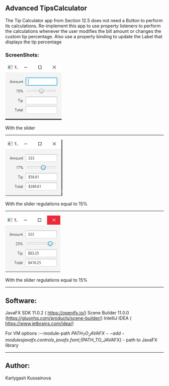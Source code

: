 ## Advanced TipsCalculator

The Tip Calculator app from Section 12.5 does not need a Button to perform its calculations. Re-implement this app to use property listeners to perform the calculations whenever the user modifies the bill amount or changes the custom tip percentage. Also use a property binding to update the Label that displays the tip percentage

### ScreenShots:
![](img1.png) 

With the slider 

---
![](img2.png) 

With the slider regulations equal to 15%

---
![](img3.png) 

With the slider regulations equal to 15%

---

## Software:
JavaFX SDK 11.0.2 ( https://openjfx.io/)
Scene Builder 11.0.0 (https://gluonhq.com/products/scene-builder/)
IntelliJ IDEA ( https://www.jetbrains.com/idea/)

For VM options :--module-path ${PATH_TO_JAVAFX} --add-modules javafx.controls,javafx.fxml ;${PATH_TO_JAVAFX} - path to JavaFX library 

---

## Author:
Karlygash Kussainova
